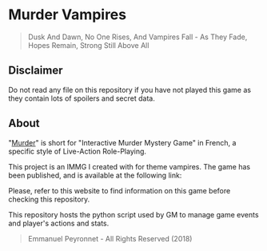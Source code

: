 # Murder Vampires

> Dusk And Dawn, No One Rises, And Vampires Fall - As They Fade, Hopes Remain, Strong Still Above All

## Disclaimer 

Do not read any file on this repository if you have not played this game as they contain lots of spoilers and secret data.

## About 
"[Murder](https://en.wikipedia.org/wiki/Murder_mystery_game)" is short for "Interactive Murder Mystery Game" in French, a specific style of Live-Action Role-Playing.

This project is an IMMG I created with for theme vampires. The game has been published, and is available at the following link: 

Please, refer to this website to find information on this game before checking this repository. 

This repository hosts the python script used by GM to manage game events and player's actions and stats.

> Emmanuel Peyronnet - All Rights Reserved (2018)


